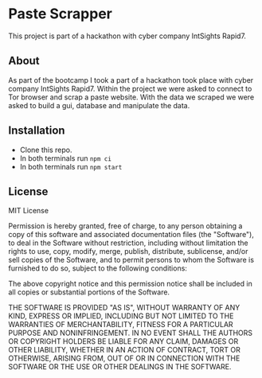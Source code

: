 # Paste Scrapper

This project is part of a hackathon with cyber company IntSights Rapid7.
## About
As part of the bootcamp I took a part of a hackathon took place with cyber company IntSights Rapid7. 
Within the project we were asked to connect to Tor browser and scrap a paste website. 
With the data we scraped we were asked to build a gui, database and manipulate the data.

## Installation

* Clone this repo.
* In both terminals run ```npm ci```
* In both terminals run ```npm start```



## License

MIT License

Permission is hereby granted, free of charge, to any person obtaining a copy
of this software and associated documentation files (the "Software"), to deal
in the Software without restriction, including without limitation the rights
to use, copy, modify, merge, publish, distribute, sublicense, and/or sell
copies of the Software, and to permit persons to whom the Software is
furnished to do so, subject to the following conditions:

The above copyright notice and this permission notice shall be included in all
copies or substantial portions of the Software.

THE SOFTWARE IS PROVIDED "AS IS", WITHOUT WARRANTY OF ANY KIND, EXPRESS OR
IMPLIED, INCLUDING BUT NOT LIMITED TO THE WARRANTIES OF MERCHANTABILITY,
FITNESS FOR A PARTICULAR PURPOSE AND NONINFRINGEMENT. IN NO EVENT SHALL THE
AUTHORS OR COPYRIGHT HOLDERS BE LIABLE FOR ANY CLAIM, DAMAGES OR OTHER
LIABILITY, WHETHER IN AN ACTION OF CONTRACT, TORT OR OTHERWISE, ARISING FROM,
OUT OF OR IN CONNECTION WITH THE SOFTWARE OR THE USE OR OTHER DEALINGS IN THE
SOFTWARE.

